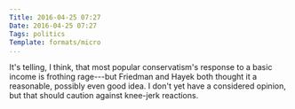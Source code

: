 ```yaml
---
Title: 2016-04-25 07:27
Date: 2016-04-25 07:27
Tags: politics
Template: formats/micro
...
```


It's telling, I think, that most popular conservatism's response to a basic income is frothing rage---but Friedman and Hayek both thought it a reasonable, possibly even good idea. I don't yet have a considered opinion, but that should caution against knee-jerk reactions.
